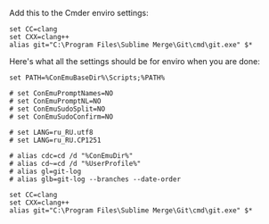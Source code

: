 Add this to the Cmder enviro settings:

```
set CC=clang
set CXX=clang++
alias git="C:\Program Files\Sublime Merge\Git\cmd\git.exe" $*
```

Here's what all the settings should be for enviro when you are done:

```
set PATH=%ConEmuBaseDir%\Scripts;%PATH%

# set ConEmuPromptNames=NO
# set ConEmuPromptNL=NO
# set ConEmuSudoSplit=NO
# set ConEmuSudoConfirm=NO

# set LANG=ru_RU.utf8
# set LANG=ru_RU.CP1251

# alias cdc=cd /d "%ConEmuDir%"
# alias cd~=cd /d "%UserProfile%"
# alias gl=git-log
# alias glb=git-log --branches --date-order

set CC=clang
set CXX=clang++
alias git="C:\Program Files\Sublime Merge\Git\cmd\git.exe" $*
```
